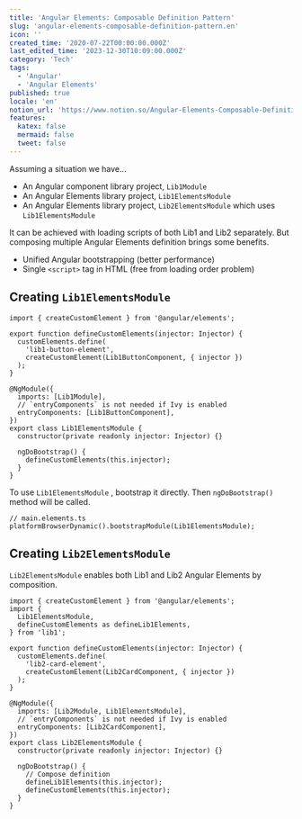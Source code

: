```yaml
---
title: 'Angular Elements: Composable Definition Pattern'
slug: 'angular-elements-composable-definition-pattern.en'
icon: ''
created_time: '2020-07-22T00:00:00.000Z'
last_edited_time: '2023-12-30T10:09:00.000Z'
category: 'Tech'
tags:
  - 'Angular'
  - 'Angular Elements'
published: true
locale: 'en'
notion_url: 'https://www.notion.so/Angular-Elements-Composable-Definition-Pattern-eb942520a359470483d7c4ba864b7ce8'
features:
  katex: false
  mermaid: false
  tweet: false
---
```


Assuming a situation we have…

- An Angular component library project, `Lib1Module`
- An Angular Elements library project, `Lib1ElementsModule`
- An Angular Elements library project, `Lib2ElementsModule` which uses `Lib1ElementsModule`

It can be achieved with loading scripts of both Lib1 and Lib2 separately. But composing multiple Angular Elements definition brings some benefits.

- Unified Angular bootstrapping (better performance)
- Single `<script>` tag in HTML (free from loading order problem)

## Creating `Lib1ElementsModule`

```
import { createCustomElement } from '@angular/elements';

export function defineCustomElements(injector: Injector) {
  customElements.define(
    'lib1-button-element',
    createCustomElement(Lib1ButtonComponent, { injector })
  );
}

@NgModule({
  imports: [Lib1Module],
  // `entryComponents` is not needed if Ivy is enabled
  entryComponents: [Lib1ButtonComponent],
})
export class Lib1ElementsModule {
  constructor(private readonly injector: Injector) {}

  ngDoBootstrap() {
    defineCustomElements(this.injector);
  }
}
```

To use `Lib1ElementsModule` , bootstrap it directly. Then `ngDoBootstrap()` method will be called.

```
// main.elements.ts
platformBrowserDynamic().bootstrapModule(Lib1ElementsModule);
```

## Creating `Lib2ElementsModule`

`Lib2ElementsModule` enables both Lib1 and Lib2 Angular Elements by composition.

```
import { createCustomElement } from '@angular/elements';
import {
  Lib1ElementsModule,
  defineCustomElements as defineLib1Elements,
} from 'lib1';

export function defineCustomElements(injector: Injector) {
  customElements.define(
    'lib2-card-element',
    createCustomElement(Lib2CardComponent, { injector })
  );
}

@NgModule({
  imports: [Lib2Module, Lib1ElementsModule],
  // `entryComponents` is not needed if Ivy is enabled
  entryComponents: [Lib2CardComponent],
})
export class Lib2ElementsModule {
  constructor(private readonly injector: Injector) {}

  ngDoBootstrap() {
    // Compose definition
    defineLib1Elements(this.injector);
    defineCustomElements(this.injector);
  }
}
```
